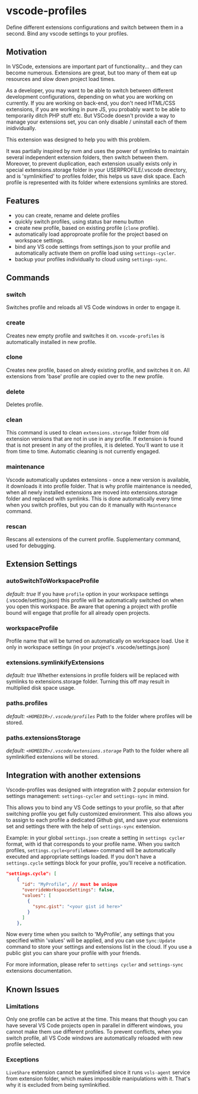 # vscode-profiles

Define different extensions configurations and switch between them in a second.
Bind any vscode settings to your profiles.

## Motivation

In VSCode, extensions are important part of functionality... and they can become numerous.
Extensions are great, but too many of them eat up resources and slow down project load times.

As a developer, you may want to be able to switch between different development configurations, depending on what you are working on currently. If you are working on back-end, you don't need HTML/CSS extensions, if you are working in pure JS, you probably want to be able to temporarily ditch PHP stuff etc. But VSCode doesn't provide a way to manage your extensions set, you can only disable / uninstall each of them inidividually.

This extension was designed to help you with this problem.

It was partially inspired by nvm and uses the power of symlinks to maintain several independent extension folders, then switch between them. Moreover, to prevent duplication, each extension usually exists only in special extensions.storage folder in your USERPROFILE/.vscode directory, and is 'symlinkified' to profiles folder, this helps us save disk space.
Each profile is represented with its folder where extensions symlinks are stored.

## Features

- you can create, rename and delete profiles
- quickly switch profiles, using status bar menu button
- create new profile, based on existing profile (`clone` profile).
- automatically load approproate profile for the project based on workspace settings.
- bind any VS code settings from settings.json to your profile and automatically activate them on profile load using `settings-cycler`.
- backup your profiles individually to cloud using `settings-sync`.

## Commands

### switch

Switches profile and reloads all VS Code windows in order to engage it.

### create

Creates new empty profile and switches it on.
`vscode-profiles` is automatically installed in new profile.

### clone

Creates new profile, based on alredy existing profile, and switches it on.
All extensions from 'base' profile are copied over to the new profile.

### delete

Deletes profile.

### clean

This command is used to clean `extensions.storage` folder from old extension versions that are not in use in any profile.
If extension is found that is not present in any of the profiles, it is deleted.
You'll want to use it from time to time. Automatic cleaning is not currently engaged.

### maintenance

Vscode automatically updates extensions - once a new version is available, it downloads it into profile folder.
That is why profile maintenance is needed, when all newly installed extensions are moved into extensions.storage folder and replaced with symlinks. This is done automatically every time when you switch profiles, but you can do it manually with
`Maintenance` command.

### rescan

Rescans all extensions of the current profile. Supplementary command, used for debugging.

## Extension Settings

### autoSwitchToWorkspaceProfile

_default: true_
If you have `profile` option in your workspace settings (.vscode/setting.json) this profile will be automatically switched on
when you open this workspace.
Be aware that opening a project with profile bound will engage that profile for all already open projects.

### workspaceProfile

Profile name that will be turned on automatically on workspace load.
Use it only in workspace settings (in your project's .vscode/settings.json)

### extensions.symlinkifyExtensions

_default: true_
Whether extensions in profile folders will be replaced with symlinks to extensions.storage folder.
Turning this off may result in multiplied disk space usage.

### paths.profiles

_default: `<HOMEDIR>/.vscode/profiles`_
Path to the folder where profiles will be stored.

### paths.extensionsStorage

_default: `<HOMEDIR>/.vscode/extensions.storage`_
Path to the folder where all symlinkified extensions will be stored.

## Integration with another extensions

Vscode-profiles was designed with integration with 2 popular extension for settings management: `settings-cycler` and `settings-sync` in mind.

This allows you to bind any VS Code settings to your profile, so that after switching profile you get fully customized environment.
This also allows you to assign to each profile a dedicated Github gist, and save your extensions set and settings there with the help of `settings-sync` extension.

Example: in your global `settings.json` create a setting in `settings cycler` format, with id that corresponds to your profile name.
When you switch profiles, `settings.cycle<profileName>` command will be automatically executed and appropriate settings loaded.
If you don't have a `settings.cycle` settings block for your profile, you'll receive a notification.

```json
"settings.cycle": [
    {
      "id": "MyProfile", // must be unique
      "overrideWorkspaceSettings": false,
      "values": [
        {
          "sync.gist": "<your gist id here>"
        }
      ]
    },
```

Now every time when you switch to 'MyProfile', any settings that you specified within 'values' will be applied,
and you can use `Sync:Update` command to store your settings and extensions list in the cloud. If you use a public gist you can share your profile with your friends.

For more information, please refer to `settings cycler` and `settings-sync` extensions documentation.

## Known Issues

### Limitations

Only one profile can be active at the time. This means that though you can have several VS Code projects open in parallel in different windows, you cannot make them use different profiles.
To prevent conflicts, when you switch profile, all VS Code windows are automatically reloaded with new profile selected.

### Exceptions

`LiveShare` extension cannot be symlinkified since it runs `vsls-agent` service from extension folder, which makes impossible manipulations with it. That's why it is excluded from being symlinkified.
